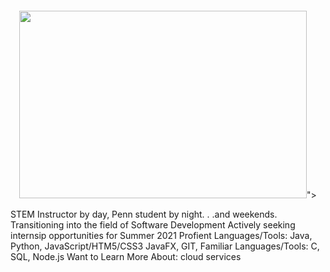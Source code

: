 ![]()

<p align="center">
  <img width="460" height="300" src="<iframe src="https://assets.pinterest.com/ext/embed.html?id=1124633338167022645" height="445" width="345" frameborder="0" scrolling="no" ></iframe>">
</p>


STEM Instructor by day, Penn student by night. . .and weekends.
Transitioning into the field of Software Development
Actively seeking internsip opportunities for Summer 2021
Profient Languages/Tools: Java, Python, JavaScript/HTM5/CSS3 JavaFX, GIT, 
Familiar Languages/Tools: C, SQL, Node.js
Want to Learn More About: cloud services

